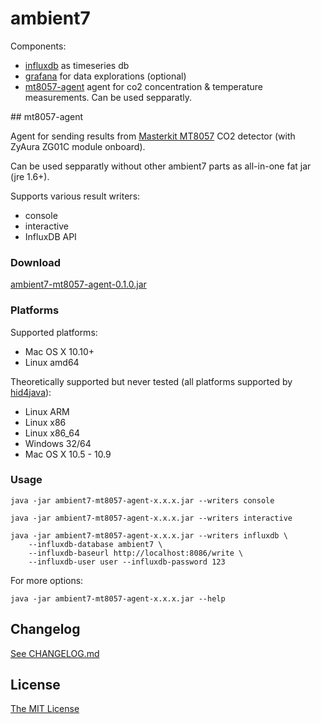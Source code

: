 # ambient7

Components:

* [influxdb](influxdb/README.md) as timeseries db
* [grafana](grafana/README.md) for data explorations (optional)
* [mt8057-agent](#mt8057-agent) agent for co2 concentration & temperature
  measurements. Can be used sepparatly.


<a name="mt8057-agent" />
## mt8057-agent

Agent for sending results from
[Masterkit MT8057](http://masterkit.ru/shop/others/dadget/1266110) CO2 detector
(with ZyAura ZG01C module onboard).

Can be used sepparatly without other ambient7 parts as all-in-one fat jar
(jre 1.6+).

Supports various result writers:

* console
* interactive
* InfluxDB API


### Download

[ambient7-mt8057-agent-0.1.0.jar](https://github.com/maizy/ambient7/releases/download/0.1.0/ambient7-mt8057-agent-0.1.0.jar)


### Platforms

Supported platforms:

* Mac OS X 10.10+
* Linux amd64

Theoretically supported but never tested (all platforms supported by
[hid4java](https://github.com/gary-rowe/hid4java)):

* Linux ARM
* Linux x86
* Linux x86_64
* Windows 32/64
* Mac OS X 10.5 - 10.9


### Usage

```
java -jar ambient7-mt8057-agent-x.x.x.jar --writers console

java -jar ambient7-mt8057-agent-x.x.x.jar --writers interactive

java -jar ambient7-mt8057-agent-x.x.x.jar --writers influxdb \
    --influxdb-database ambient7 \
    --influxdb-baseurl http://localhost:8086/write \
    --influxdb-user user --influxdb-password 123
```

For more options:

```
java -jar ambient7-mt8057-agent-x.x.x.jar --help
```


## Changelog

[See CHANGELOG.md](CHANGELOG.md)


## License

[The MIT License](LICENSE.txt)
